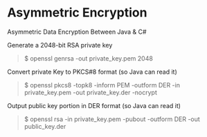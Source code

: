 # Asymmetric Encryption
Asymmetric Data Encryption Between Java &amp; C#

Generate a 2048-bit RSA private key

>$ openssl genrsa -out private_key.pem 2048

Convert private Key to PKCS#8 format (so Java can read it)

>$ openssl pkcs8 -topk8 -inform PEM -outform DER -in private_key.pem -out private_key.der -nocrypt

Output public key portion in DER format (so Java can read it)

>$ openssl rsa -in private_key.pem -pubout -outform DER -out public_key.der
